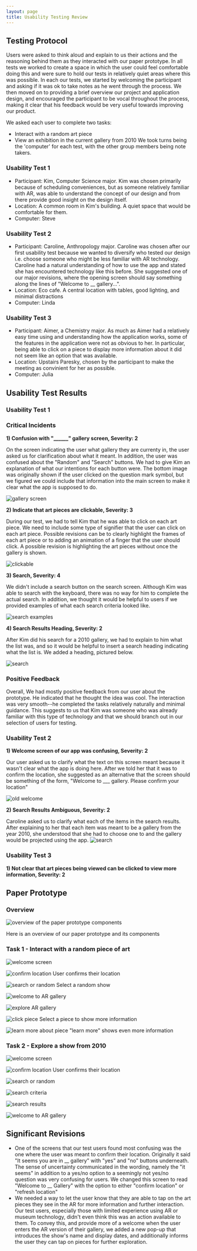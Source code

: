 ```yaml
---
layout: page
title: Usability Testing Review
---
```


## Testing Protocol

Users were asked to think aloud and explain to us their actions and the reasoning behind them as they interacted with our paper prototype. In all tests we worked to create a space in which the user could feel comfortable doing this and were sure to hold our tests in relatively quiet areas where this was possible. In each our tests, we started by welcoming the participant and asking if it was ok to take notes as he went through the process. We then moved on to providing a brief overview our project and application design, and encouraged the participant to be vocal throughout the process, making it clear that his feedback would be very useful towards improving our product.

We asked each user to complete two tasks:
- Interact with a random art piece
- View an exhibition in the current gallery from 2010
We took turns being the 'computer' for each test, with the other group members being note takers.

### Usability Test 1
  - Participant: Kim, Computer Science major. Kim was chosen primarily because of scheduling conveniences, but as someone relatively familiar with AR, was able to understand the concept of our design and from there provide good insight on the design itself.
  - Location: A common room in Kim's building. A quiet space that would be comfortable for them.
  - Computer: Steve

### Usability Test 2
  - Participant: Caroline, Anthropology major. Caroline was chosen after our first usability test because we wanted to diversify who tested our design i.e. choose someone who might be less familiar with AR technology. Caroline had a natural understanding of how to use the app and stated she has encountered technology like this before. She suggested one of our major revisions, where the opening screen should say something along the lines of "Welcome to __ gallery...".
  - Location: Eco cafe. A central location with tables, good lighting, and minimal distractions
  - Computer: Linda

### Usability Test 3
  - Participant: Aimer, a Chemistry major. As much as Aimer had a relatively easy time using and understanding how the application works, some of the features in the application were not as obvious to her. In particular, being able to click on a piece to display more information about it did not seem like an option that was available.
  - Location: Upstairs Paresky, chosen by the participant to make the meeting as convinient for her as possible.
  - Computer: Julia


## Usability Test Results

### Usability Test 1
### Critical Incidents

**1) Confusion with "______" gallery screen, Severity: 2**

On the screen indicating the user what gallery they are currenty in, the user asked us for clarification about what it meant. In addition, the user was confused about the "Random" and "Search" buttons. We had to give Kim an explanation of what our intentions for each button were. The bottom image was originally shown if the user clicked on the question mark symbol, but we figured we could include that information into the main screen to make it clear what the app is supposed to do.

![gallery screen](updated_gallery.jpg)

**2) Indicate that art pieces are clickable, Severity: 3**

During our test, we had to tell Kim that he was able to click on each art piece. We need to include some type of signifier that the user can click on each art piece. Possible revisions can be to clearly highlight the frames of each art piece or to adding an animation of a finger that the user should click. A possible revision is highlighting the art pieces without once the gallery is shown.

![clickable](updated_highlight.jpg)

**3) Search, Severity: 4**

We didn't include a search button on the search screen. Although Kim was able to search with the keyboard, there was no way for him to complete the actual search. In addition, we thought it would be helpful to users if we provided examples of what each search criteria looked like. 

![search examples](updated_search_ex.jpg)


**4) Search Results Heading, Severity: 2**

After Kim did his search for a 2010 gallery, we had to explain to him what the list was, and so it would be helpful to insert a search heading indicating what the list is. We added a heading, pictured below.

![search](updated_search.jpg)

### Positive Feedback

Overall, We had mostly positive feedback from our user about the prototype. He indicated that he thought the idea was cool. The interaction was very smooth--he completed the tasks relatively naturally and minimal guidance. This suggests to us that Kim was someone who was already familiar with this type of technology and that we should branch out in our selection of users for testing.

### Usability Test 2

**1) Welcome screen of our app was confusing, Severity: 2**

Our user asked us to clarify what the text on this screen meant because it wasn't clear what the app is doing here. After we told her that it was to confirm the location, she suggested as an alternative that the screen should be something of the form, "Welcome to ___ gallery. Please confirm your location"

![old welcome](old_welcome.jpg)

**2) Search Results Ambiguous, Severity: 2**

Caroline asked us to clarify what each of the items in the search results. After explaining to her that each item was meant to be a gallery from the year 2010, she understood that she had to choose one to and the gallery would be projected using the app. 
![search](updated_search.jpg)


### Usability Test 3
**1) Not clear that art pieces being viewed can be clicked to view more information, Severity: 2**


## Paper Prototype

### Overview
![overview of the paper prototype components](paper-overview.JPG)

Here is an overview of our paper prototype and its components

### Task 1 - Interact with a random piece of art

![welcome screen](paper-0.JPG)

![confirm location](paper-1.JPG)
User confirms their location

![search or random](paper-2.JPG)
Select a random show

![welcome to AR gallery](paper-6.JPG)

![explore AR gallery](paper-7.JPG)

![click piece](paper-8.JPG)
Select a piece to show more information

![learn more about piece](paper-9.JPG)
"learn more" shows even more information

### Task 2 - Explore a show from 2010

![welcome screen](paper-0.JPG)

![confirm location](paper-1.JPG)
User confirms their location

![search or random](paper-2.JPG)

![search criteria](paper-4.JPG)

![search results](paper-5.JPG)

![welcome to AR gallery](paper-6.JPG)

## Significant Revisions
- One of the screens that our test users found most confusing was the one where the user was meant to confirm their location. Originally it said "It seems you are in __ gallery" with "yes" and "no" buttons underneath. The sense of uncertainty communicated in the wording, namely the "it seems" in addition to a yes/no option to a seemingly not yes/no question was very confusing for users. We changed this screen to read "Welcome to __ Gallery" with the option to either "confirm location" or "refresh location"
- We needed a way to let the user know that they are able to tap on the art pieces they see in the AR for more information and further interaction. Our test users, especially those with limited experience using AR or museum technology, didn't even think this was an action available to them. To convey this, and provide more of a welcome when the user enters the AR version of their gallery, we added a new pop-up that introduces the show's name and display dates, and additionally informs the user they can tap on pieces for further exploration.
